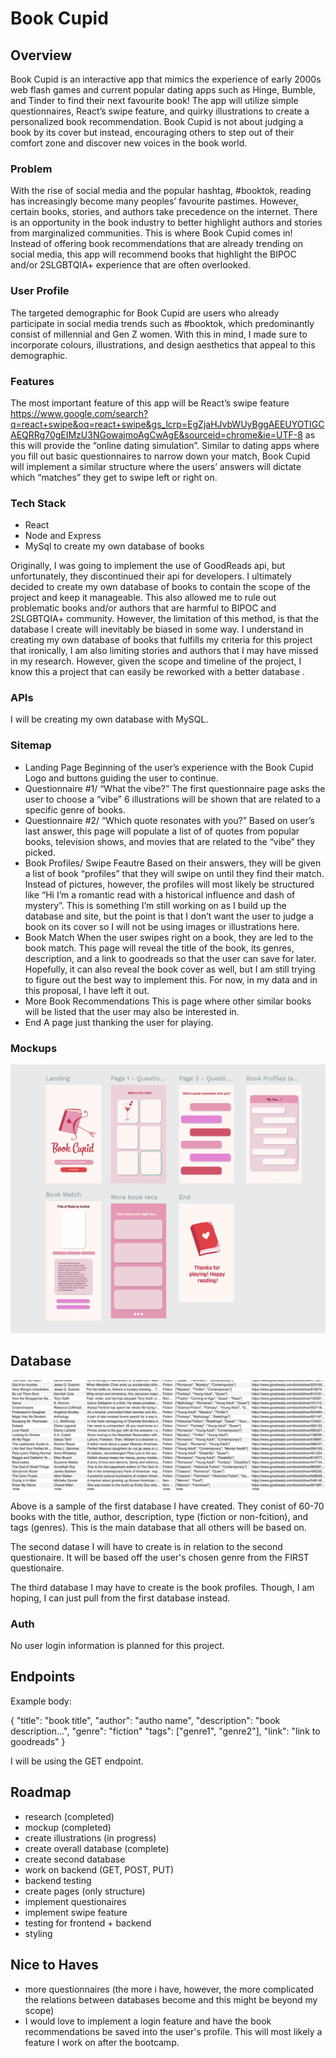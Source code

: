# Book Cupid


## Overview 

Book Cupid is an interactive app that mimics the experience of early 2000s web flash games and current popular dating apps such as Hinge, Bumble, and Tinder to find their next favourite book! The app will utilize simple questionnaires, React’s swipe feature, and quirky illustrations to create a personalized book recommendation. Book Cupid is not about judging a book by its cover but instead, encouraging others to step out of their comfort zone and discover new voices in the book world.


### Problem

With the rise of social media and the popular hashtag, #booktok, reading has increasingly become many peoples’ favourite pastimes. However, certain books, stories, and authors take precedence on the internet. There is an opportunity in the book industry to better highlight authors and stories from marginalized communities. This is where Book Cupid comes in! Instead of offering book recommendations that are already trending on social media, this app will recommend books that highlight the BIPOC and/or 2SLGBTQIA+ experience that are often overlooked.

### User Profile
The targeted demographic for Book Cupid are users who already participate in social media trends such as #booktok, which predominantly consist of millennial and Gen Z women. With this in mind, I made sure to incorporate colours, illustrations, and design aesthetics that appeal to this demographic. 

### Features

The most important feature of this app will be React’s swipe feature https://www.google.com/search?q=react+swipe&oq=react+swipe&gs_lcrp=EgZjaHJvbWUyBggAEEUYOTIGCAEQRRg70gEIMzU3NGowajmoAgCwAgE&sourceid=chrome&ie=UTF-8  as this will provide the “online dating simulation”. Similar to dating apps where you fill out basic questionnaires to narrow down your match, Book Cupid will implement a similar structure where the users’ answers will dictate which “matches” they get to swipe left or right on. 

### Tech Stack

- React 
- Node and Express
- MySql to create my own database of books

Originally, I was going to implement the use of GoodReads api, but unfortunately, they discontinued their api for developers. I ultimately decided to create my own database of books to contain the scope of the project and keep it manageable. This also allowed me to rule out problematic books and/or authors that are harmful to  BIPOC and 2SLGBTQIA+ community. However, the limitation of this method, is that the database I create will inevitably be biased in some way. I understand in creating my own database of books that fulfills my criteria for this project that ironically, I am also limiting stories and authors that I may have missed in my research. However,  given the scope and timeline of the project, I know this a project that can easily be reworked with a better database .

### APIs

I will be creating my own database with MySQL.

### Sitemap
* Landing Page
    Beginning of the user’s experience with the Book Cupid Logo and buttons guiding the user to continue.
* Questionnaire #1/ “What the vibe?”
    The first questionnaire page asks the user to choose a “vibe”
    6 illustrations will be shown that are related to a specific genre of books.
* Questionnaire #2/ “Which quote resonates with you?”
    Based on user’s last answer, this page will populate a list of of quotes from popular books, television shows, and movies that are related to the “vibe” they picked.
* Book Profiles/ Swipe Feautre
    Based on their answers, they will be given a list of book “profiles” that they will swipe on until they find their match.
    Instead of pictures, however, the profiles will most likely be structured like “Hi I’m a romantic read with a historical influence and dash of mystery”. This is something I’m still working on as I build up the database and site, but the point is that I don’t want the user to judge a book on its cover so I will not be using images or illustrations here.
* Book Match
    When the user swipes right on a book, they are led to the book match.
    This page will reveal the title of the book, its genres, description, and a link to goodreads so that the user can save for later. Hopefully, it can also reveal the book cover as well, but I am still trying to figure out the best way to implement this. For now, in my data and in this proposal, I have left it out.
* More Book Recommendations
    This is page where other similar books will be listed that the user may also be interested in. 
* End
    A page just thanking the user for playing.

### Mockups

![mockup of app](<public/assets/Images/Screenshot 2024-07-06 at 2.30.16 PM.png>)

## Database
![sample of data created](<src/assets/Images/Screenshot 2024-07-06 at 2.36.52 PM.png>)

Above is a sample of the first database I have created. They conist of 60-70 books with the title, author, description, type (fiction or non-fcition), and tags (genres). This is the main database that all others will be based on.

The second datase I will have to create is in relation to the second questionaire. It will be based off the user's chosen genre from the FIRST questionaire.

The third database I may have to create is the book profiles. Though, I am hoping, I can just pull from the first database instead.


### Auth

No user login information is planned for this project.

## Endpoints 

 Example body:

{
    "title": "book title",
    "author": "autho name",
    "description": "book description...",
    "genre": "fiction"
    "tags": ["genre1", "genre2"],
    "link": "link to goodreads"
}

I will be using the GET endpoint.

## Roadmap
- research (completed)
- mockup (completed)
- create illustrations (in progress)
- create overall database (complete)
- create second database 
- work on backend (GET, POST, PUT) 
- backend testing
- create pages (only structure)
- implement questionaires
- implement swipe feature
- testing for frontend + backend
- styling


## Nice to Haves 
- more questionnaires (the more i have, however, the more complicated the relations between databases become and this might be beyond my scope)
- I would love to implement a login feature and have the book recommendations be saved into the user's profile. This will most likely a feature I work on after the bootcamp.


